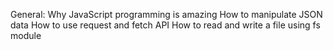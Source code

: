 General:
Why JavaScript programming is amazing
How to manipulate JSON data
How to use request and fetch API
How to read and write a file using fs module
